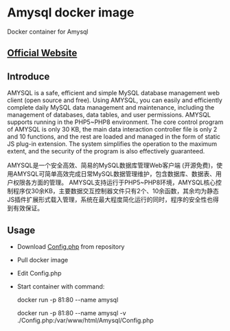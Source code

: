 # Amysql docker image
Docker container for Amysql 
##  [Official Website](https://amh.sh/amysql.htm)
## Introduce
AMYSQL is a safe, efficient and simple MySQL database management web client (open source and free). Using AMYSQL, you can easily and efficiently complete daily MySQL data management and maintenance, including the management of databases, data tables, and user permissions. AMYSQL supports running in the PHP5~PHP8 environment. The core control program of AMYSQL is only 30 KB, the main data interaction controller file is only 2 and 10 functions, and the rest are loaded and managed in the form of static JS plug-in extension. The system simplifies the operation to the maximum extent, and the security of the program is also effectively guaranteed.

AMYSQL是一个安全高效、简易的MySQL数据库管理Web客户端 (开源免费)，使用AMYSQL可简单高效完成日常MySQL数据管理维护，包含数据库、数据表、用户权限各方面的管理。 AMYSQL支持运行于PHP5~PHP8环境，AMYSQL核心控制程序仅30余KB，主要数据交互控制器文件只有2个、10余函数，其余均为静态JS插件扩展形式载入管理，系统在最大程度简化运行的同时，程序的安全性也得到有效保证。

## Usage
- Download [Config.php](https://github.com/itxcjm/amysql-docker/blob/main/Config.php) from repository
- Pull docker image
- Edit Config.php
- Start container with command:

    docker run -p 81:80 --name amysql

    docker run -p 81:80 --name amysql -v ./Config.php:/var/www/html/Amysql/Config.php
